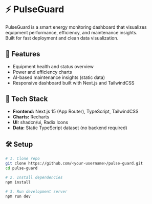 # ⚡ PulseGuard

PulseGuard is a smart energy monitoring dashboard that visualizes equipment performance, efficiency, and maintenance insights.  
Built for fast deployment and clean data visualization.

## 🚀 Features
- Equipment health and status overview
- Power and efficiency charts
- AI-based maintenance insights (static data)
- Responsive dashboard built with Next.js and TailwindCSS

## 🧠 Tech Stack
- **Frontend:** Next.js 15 (App Router), TypeScript, TailwindCSS
- **Charts:** Recharts
- **UI:** shadcn/ui, Radix Icons
- **Data:** Static TypeScript dataset (no backend required)

## 🛠 Setup
```bash
# 1. Clone repo
git clone https://github.com/<your-username>/pulse-guard.git
cd pulse-guard

# 2. Install dependencies
npm install

# 3. Run development server
npm run dev
